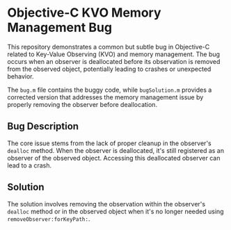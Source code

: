 # Objective-C KVO Memory Management Bug

This repository demonstrates a common but subtle bug in Objective-C related to Key-Value Observing (KVO) and memory management. The bug occurs when an observer is deallocated before its observation is removed from the observed object, potentially leading to crashes or unexpected behavior.

The `bug.m` file contains the buggy code, while `bugSolution.m` provides a corrected version that addresses the memory management issue by properly removing the observer before deallocation.

## Bug Description

The core issue stems from the lack of proper cleanup in the observer's `dealloc` method. When the observer is deallocated, it's still registered as an observer of the observed object.  Accessing this deallocated observer can lead to a crash.

## Solution

The solution involves removing the observation within the observer's `dealloc` method or in the observed object when it's no longer needed using `removeObserver:forKeyPath:`.